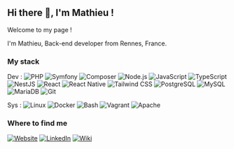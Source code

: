 ## Hi there 👋, I'm Mathieu !

Welcome to my page !

I'm Mathieu, Back-end developer from Rennes, France.

### My stack

Dev : ![PHP](https://img.shields.io/badge/PHP-777BB4?logo=php&logoColor=white&labelColor=777BB4)
![Symfony](https://img.shields.io/badge/Symfony-000000?logo=symfony&logoColor=white&labelColor=000000)
![Composer](https://img.shields.io/badge/Composer-885630?logo=composer&logoColor=white&labelColor=885630)
![Node.js](https://img.shields.io/badge/Node.js-339933?logo=nodedotjs&logoColor=white&labelColor=339933)
![JavaScript](https://img.shields.io/badge/JavaScript-F7DF1E?logo=javascript&logoColor=black&labelColor=F7DF1E)
![TypeScript](https://img.shields.io/badge/TypeScript-3178C6?logo=typescript&logoColor=white&labelColor=3178C6)
![NestJS](https://img.shields.io/badge/NestJS-E0234E?logo=nestjs&logoColor=white&labelColor=E0234E)
![React](https://img.shields.io/badge/React-61DAFB?logo=react&logoColor=white&labelColor=61DAFB)
![React Native](https://img.shields.io/badge/React%20Native-20232A?logo=react&logoColor=white&labelColor=20232A)
![Tailwind CSS](https://img.shields.io/badge/Tailwind%20CSS-38B2AC?logo=tailwindcss&logoColor=white&labelColor=38B2AC)
![PostgreSQL](https://img.shields.io/badge/PostgreSQL-4169E1?logo=postgresql&logoColor=white&labelColor=4169E1)
![MySQL](https://img.shields.io/badge/MySQL-4479A1?logo=mysql&logoColor=white&labelColor=4479A1)
![MariaDB](https://img.shields.io/badge/MariaDB-003545?logo=mariadb&logoColor=white&labelColor=003545)
![Git](https://img.shields.io/badge/Git-F05032?logo=git&logoColor=white&labelColor=F05032)

Sys : ![Linux](https://img.shields.io/badge/Linux-FCC624?logo=linux&logoColor=black&labelColor=FCC624)
![Docker](https://img.shields.io/badge/Docker-2496ED?logo=docker&logoColor=white&labelColor=2496ED)
![Bash](https://img.shields.io/badge/Bash-4EAA25?logo=gnu-bash&logoColor=white&labelColor=4EAA25)
![Vagrant](https://img.shields.io/badge/Vagrant-844A9B?logo=vagrant&logoColor=white&labelColor=844A9B)
![Apache](https://img.shields.io/badge/Apache-D22128?logo=apache&logoColor=white&labelColor=D22128)



### Where to find me

[![Website](https://img.shields.io/badge/my--website-342784.svg?&style=for-the-badge)](https://mathieu-besson.netlify.app)
[![LinkedIn](https://img.shields.io/badge/LinkedIn-0A66C2.svg?&style=for-the-badge&logo=linkedin&logoColor=white)](https://www.linkedin.com/in/mathieubesson/)
[![Wiki](https://img.shields.io/badge/wiki-4B4B4B.svg?&style=for-the-badge&logo=wikipedia&logoColor=white)](https://doc.mathieu-besson.fr)

